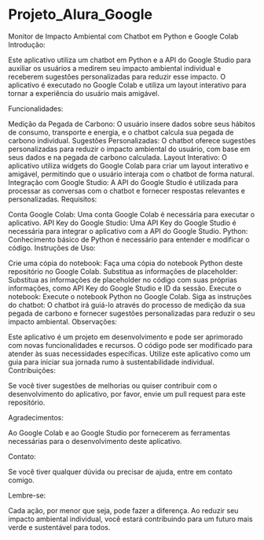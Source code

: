 # Projeto_Alura_Google
Monitor de Impacto Ambiental com Chatbot em Python e Google Colab
Introdução:

Este aplicativo utiliza um chatbot em Python e a API do Google Studio para auxiliar os usuários a medirem seu impacto ambiental individual e receberem sugestões personalizadas para reduzir esse impacto. O aplicativo é executado no Google Colab e utiliza um layout interativo para tornar a experiência do usuário mais amigável.

Funcionalidades:

Medição da Pegada de Carbono: O usuário insere dados sobre seus hábitos de consumo, transporte e energia, e o chatbot calcula sua pegada de carbono individual.
Sugestões Personalizadas: O chatbot oferece sugestões personalizadas para reduzir o impacto ambiental do usuário, com base em seus dados e na pegada de carbono calculada.
Layout Interativo: O aplicativo utiliza widgets do Google Colab para criar um layout interativo e amigável, permitindo que o usuário interaja com o chatbot de forma natural.
Integração com Google Studio: A API do Google Studio é utilizada para processar as conversas com o chatbot e fornecer respostas relevantes e personalizadas.
Requisitos:

Conta Google Colab: Uma conta Google Colab é necessária para executar o aplicativo.
API Key do Google Studio: Uma API Key do Google Studio é necessária para integrar o aplicativo com a API do Google Studio.
Python: Conhecimento básico de Python é necessário para entender e modificar o código.
Instruções de Uso:

Crie uma cópia do notebook: Faça uma cópia do notebook Python deste repositório no Google Colab.
Substitua as informações de placeholder: Substitua as informações de placeholder no código com suas próprias informações, como API Key do Google Studio e ID da sessão.
Execute o notebook: Execute o notebook Python no Google Colab.
Siga as instruções do chatbot: O chatbot irá guiá-lo através do processo de medição da sua pegada de carbono e fornecer sugestões personalizadas para reduzir o seu impacto ambiental.
Observações:

Este aplicativo é um projeto em desenvolvimento e pode ser aprimorado com novas funcionalidades e recursos.
O código pode ser modificado para atender às suas necessidades específicas.
Utilize este aplicativo como um guia para iniciar sua jornada rumo à sustentabilidade individual.
Contribuições:

Se você tiver sugestões de melhorias ou quiser contribuir com o desenvolvimento do aplicativo, por favor, envie um pull request para este repositório.

Agradecimentos:

Ao Google Colab e ao Google Studio por fornecerem as ferramentas necessárias para o desenvolvimento deste aplicativo.

Contato:

Se você tiver qualquer dúvida ou precisar de ajuda, entre em contato comigo.

Lembre-se:

Cada ação, por menor que seja, pode fazer a diferença. Ao reduzir seu impacto ambiental individual, você estará contribuindo para um futuro mais verde e sustentável para todos.
